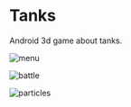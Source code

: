 Tanks
=====

Android 3d game about tanks.

![menu](https://github.com/Nirklav/Tanks/blob/master/screen_tankSelectMenu.png "Tank select menu")

![battle](https://github.com/Nirklav/Tanks/blob/master/screen_battle.png "Battle")

![particles](https://github.com/Nirklav/Tanks/blob/master/screen_simpleParticles.png "Simple particles")
